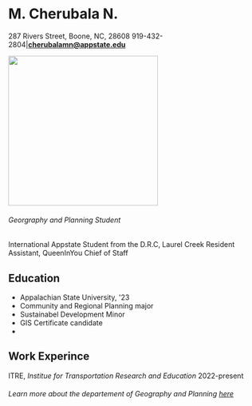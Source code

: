 # M. Cherubala N.
287 Rivers Street, Boone, NC, 28608
919-432-2804|**cherubalamn@appstate.edu**


<img src="Interview_pic.jpg" width="300"/>

###### Georgraphy and Planning Student
International Appstate Student from the D.R.C, Laurel Creek Resident Assistant, QueenInYou Chief of Staff

## Education
- Appalachian State University, '23
- Community and Regional Planning major
- Sustainabel Development Minor
- GIS Certificate candidate
-
## Work Experince
ITRE, _Institue for Transportation Research and Education_
2022-present

###### Learn more about the departement of Geography and Planning [here](https://geo.appstate.edu/)
